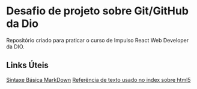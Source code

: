 # Desafio de projeto sobre Git/GitHub da Dio

Repositório criado para praticar o curso de Impulso React Web Developer da DIO.

## Links Úteis
[Sintaxe Básica MarkDown](https://docs.pipz.com/central-de-ajuda/learning-center/guia-basico-de-markdown#open)
[Referência de texto usado no index sobre html5](https://www.infowester.com/introhtml5.php)




